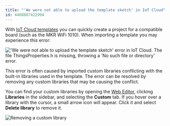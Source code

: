 ```yaml
---
title: "'We were not able to upload the template sketch' in IoT Cloud"
id: 4408887422994
---
```


With [IoT Cloud templates](https://create.arduino.cc/iot/templates) you can quickly create a project for a compatible board (such as the MKR WiFi 1010). When importing a template you may experience this error:

!['We were not able to upload the template sketch' error in IoT Cloud. The file ThingsProperties.h is missing, throwing a 'No such file or directory' error.](img/IoT_Cloud_Template_Import_Error.PNG)

This error is often caused by imported custom libraries conflicting with the built-in libraries used in the template. The error can be resolved by removing any custom libraries that may be causing the conflict.

You can find your custom libraries by opening the [Web Editor](https://create.arduino.cc/editor), clicking **Libraries** in the sidebar, and selecting the **Custom** tab. If you hover over a library with the cursor, a small arrow icon will appear. Click it and select **Delete library** to remove it.

![Removing a custom library](img/web-editor-custom-library-removal.png)
